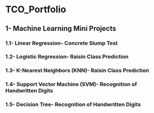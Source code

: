 # TCO_Portfolio
## 1- Machine Learning Mini Projects
### 1.1- Linear Regression- Concrete Slump Test
### 1.2- Logistic Regression- Raisin Class Prediction
### 1.3- K-Nearest Neighbors (KNN)- Raisin Class Prediction
### 1.4- Support Vector Machine (SVM)- Recognition of Handwritten Digits
### 1.5- Decision Tree- Recognition of Handwritten Digits
